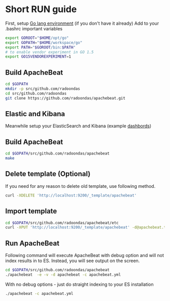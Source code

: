 # Short RUN guide

First, setup [Go lang environment](https://golang.org/doc/install) (if you don't have it already)
Add to your .bashrc important variables

```bash
export GOROOT="$HOME/opt/go"
export GOPATH="$HOME/workspace/go"
export PATH="$GOROOT/bin:$PATH"
# to enable vendor experiment in GO 1.5
export GO15VENDOREXPERIMENT=1
```

## Build ApacheBeat

```bash
cd $GOPATH
mkdir -p src/github.com/radoondas
cd src/github.com/radoondas
git clone https://github.com/radoondas/apachebeat.git
```

## Elastic and Kibana
Meanwhile setup your ElasticSearch and Kibana (example [dashbords](https://github.com/radoondas/apachebeat/tree/master/kibana))

## Build ApacheBeat

```bash
cd $GOPATH/src/github.com/radoondas/apachebeat
make
```

## Delete template (Optional)
If you need for any reason to delete old template, use following method.

```bash
curl -XDELETE 'http://localhost:9200/_template/apachebeat'
```

## Import template
```bash
cd $GOPATH/src/github.com/radoondas/apachebeat/etc
curl -XPUT 'http://localhost:9200/_template/apachebeat' -d@apachebeat.template.json
```

## Run ApacheBeat

Following command will execute ApacheBeat with debug option and will not index results in to ES. Instead, you will see output on the screen.
```bash
cd $GOPATH/src/github.com/radoondas/apachebeat
./apachebeat  -e -v -d apachebeat -c apachebeat.yml
```

With no debug options - just do straight indexing to your ES installation

```bash
./apachebeat -c apachebeat.yml
```
